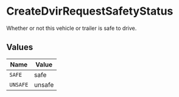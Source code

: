 # CreateDvirRequestSafetyStatus

Whether or not this vehicle or trailer is safe to drive.


## Values

| Name     | Value    |
| -------- | -------- |
| `SAFE`   | safe     |
| `UNSAFE` | unsafe   |